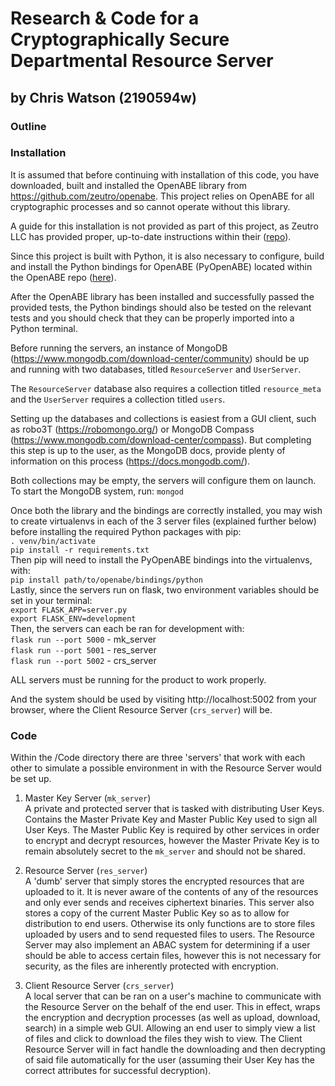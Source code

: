 # Research & Code for a Cryptographically Secure Departmental Resource Server
## by Chris Watson (2190594w)

### Outline

### Installation
It is assumed that before continuing with installation of this code, you have downloaded, built and installed the OpenABE library from https://github.com/zeutro/openabe. This project relies on OpenABE for all cryptographic processes and so cannot operate without this library.  

A guide for this installation is not provided as part of this project, as Zeutro LLC has provided proper, up-to-date instructions within their ([repo](https://github.com/zeutro/openabe)).  

Since this project is built with Python, it is also necessary to configure, build and install the Python bindings for OpenABE (PyOpenABE) located within the OpenABE repo ([here](https://github.com/zeutro/openabe/tree/master/bindings/python)).  

After the OpenABE library has been installed and successfully passed the provided tests, the Python bindings should also be tested on the relevant tests and you should check that they can be properly imported into a Python terminal.  

Before running the servers, an instance of MongoDB (https://www.mongodb.com/download-center/community) should be up and running with two databases, titled `ResourceServer` and `UserServer`.  

The `ResourceServer` database also requires a collection titled `resource_meta` and the `UserServer` requires a collection titled `users`.  

Setting up the databases and collections is easiest from a GUI client, such as robo3T (https://robomongo.org/) or MongoDB Compass (https://www.mongodb.com/download-center/compass). But completing this step is up to the user, as the MongoDB docs, provide plenty of information on this process (https://docs.mongodb.com/).  

Both collections may be empty, the servers will configure them on launch. To start the MongoDB system, run:
  `mongod`  

Once both the library and the bindings are correctly installed, you may wish to create virtualenvs in each of the 3 server files (explained further below) before installing the required Python packages with pip:  
  `. venv/bin/activate`  
  `pip install -r requirements.txt`  
Then pip will need to install the PyOpenABE bindings into the virtualenvs, with:  
  `pip install path/to/openabe/bindings/python`  
Lastly, since the servers run on flask, two environment variables should be set in your terminal:  
  `export FLASK_APP=server.py`  
  `export FLASK_ENV=development`  
Then, the servers can each be ran for development with:  
  `flask run --port 5000` - mk_server  
  `flask run --port 5001` - res_server  
  `flask run --port 5002` - crs_server  

ALL servers must be running for the product to work properly.  

And the system should be used by visiting http://localhost:5002 from your browser, where the Client Resource Server (`crs_server`) will be.  

### Code
Within the /Code directory there are three 'servers' that work with each other to simulate a possible environment in with the Resource Server would be set up.

1. Master Key Server (`mk_server`)  
A private and protected server that is tasked with distributing User Keys. Contains the Master Private Key and Master Public Key used to sign all User Keys. The Master Public Key is required by other services in order to encrypt and decrypt resources, however the Master Private Key is to remain absolutely secret to the `mk_server` and should not be shared.

2. Resource Server (`res_server`)  
A 'dumb' server that simply stores the encrypted resources that are uploaded to it. It is never aware of the contents of any of the resources and only ever sends and receives ciphertext binaries. This server also stores a copy of the current Master Public Key so as to allow for distribution to end users. Otherwise its only functions are to store files uploaded by users and to send requested files to users. The Resource Server may also implement an ABAC system for determining if a user should be able to access certain files, however this is not necessary for security, as the files are inherently protected with encryption.

3. Client Resource Server (`crs_server`)  
A local server that can be ran on a user's machine to communicate with the Resource Server on the behalf of the end user. This in effect, wraps the encryption and decryption processes (as well as upload, download, search) in a simple web GUI. Allowing an end user to simply view a list of files and click to download the files they wish to view. The Client Resource Server will in fact handle the downloading and then decrypting of said file automatically for the user (assuming their User Key has the correct attributes for successful decryption).
